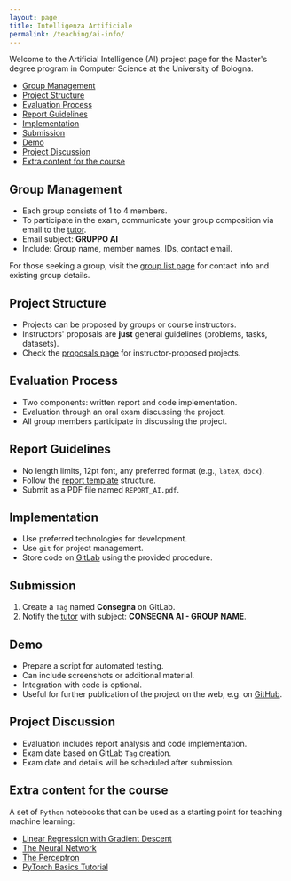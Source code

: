 ```yaml
---
layout: page
title: Intelligenza Artificiale
permalink: /teaching/ai-info/
---
```


Welcome to the Artificial Intelligence (AI) project page for the Master's degree program in Computer Science at the University of Bologna.

- [Group Management](#group-management)
- [Project Structure](#project-structure)
- [Evaluation Process](#evaluation-process)
- [Report Guidelines](#report-guidelines)
- [Implementation](#implementation)
- [Submission](#submission)
- [Demo](#demo)
- [Project Discussion](#project-discussion)
- [Extra content for the course](#extra-content-for-the-course)

## Group Management

- Each group consists of 1 to 4 members.
- To participate in the exam, communicate your group composition via email to the [tutor](mailto:stefanopio.zingaro@unibo.it).
- Email subject: **GRUPPO AI**
- Include: Group name, member names, IDs, contact email.

For those seeking a group, visit the [group list page](groups) for contact info and existing group details.

## Project Structure

- Projects can be proposed by groups or course instructors.
- Instructors' proposals are **just** general guidelines (problems, tasks, datasets).
- Check the [proposals page](../proposals) for instructor-proposed projects.

## Evaluation Process

- Two components: written report and code implementation.
- Evaluation through an oral exam discussing the project.
- All group members participate in discussing the project.

## Report Guidelines

- No length limits, 12pt font, any preferred format (e.g., `lateX`, `docx`).
- Follow the [report template](../report) structure.
- Submit as a PDF file named `REPORT_AI.pdf`.

## Implementation

- Use preferred technologies for development.
- Use `git` for project management.
- Store code on [GitLab](http://gitlab.com) using the provided procedure.

## Submission

1. Create a `Tag` named **Consegna** on GitLab.
2. Notify the [tutor](mailto:stefanopio.zingaro@unibo.it) with subject: **CONSEGNA AI - GROUP NAME**.

## Demo

- Prepare a script for automated testing.
- Can include screenshots or additional material.
- Integration with code is optional.
- Useful for further publication of the project on the web, e.g. on [GitHub](http://github.com).

## Project Discussion

- Evaluation includes report analysis and code implementation.
- Exam date based on GitLab `Tag` creation.
- Exam date and details will be scheduled after submission.

## Extra content for the course

A set of `Python` notebooks that can be used as a starting point for teaching machine learning:

* [Linear Regression with Gradient Descent](https://vscode.dev/github/lozingaro/lozingaro.github.io/blob/main/assets/src/linear-regression-w-gradient-descent.ipynb)
* [The Neural Network](https://vscode.dev/github/lozingaro/lozingaro.github.io/blob/main/assets/src/nn-rulez.ipynb)
* [The Perceptron](https://vscode.dev/github/lozingaro/lozingaro.github.io/blob/main/assets/src/percettrone.ipynb)
* [PyTorch Basics Tutorial](https://vscode.dev/github/lozingaro/lozingaro.github.io/blob/main/assets/src/pytorch_classification_framework.ipynb)